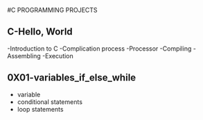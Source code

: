 #C PROGRAMMING PROJECTS
## C-Hello, World
-Introduction to C
-Complication process
		-Processor
		-Compiling
		-Assembling
		-Execution
## 0X01-variables_if_else_while
  - variable
  - conditional statements
  - loop statements
